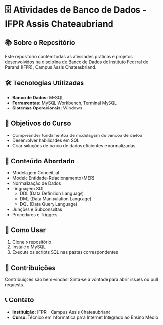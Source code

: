 🗄️ Atividades de Banco de Dados - IFPR Assis Chateaubriand
===========================================================

📚 Sobre o Repositório
----------------------

Este repositório contém todas as atividades práticas e projetos desenvolvidos na disciplina de Banco de Dados do Instituto Federal do Paraná (IFPR), Campus Assis Chateaubriand.

🛠️ Tecnologias Utilizadas
--------------------------

-   **Banco de Dados:** MySQL
-   **Ferramentas:** MySQL Workbench, Terminal MySQL
-   **Sistemas Operacionais:** Windows
  
🎯 Objetivos do Curso
---------------------

-   Compreender fundamentos de modelagem de bancos de dados
-   Desenvolver habilidades em SQL
-   Criar soluções de banco de dados eficientes e normalizadas

📝 Conteúdo Abordado
--------------------

-   Modelagem Conceitual
-   Modelo Entidade-Relacionamento (MER)
-   Normalização de Dados
-   Linguagem SQL
    -   DDL (Data Definition Language)
    -   DML (Data Manipulation Language)
    -   DQL (Data Query Language)
-   Junções e Subconsultas
-   Procedures e Triggers

🚀 Como Usar
------------

1.  Clone o repositório
2.  Instale o MySQL
3.  Execute os scripts SQL nas pastas correspondentes

🤝 Contribuições
----------------

Contribuições são bem-vindas! Sinta-se à vontade para abrir issues ou pull requests.

📞 Contato
----------

-   **Instituição:** IFPR - Campus Assis Chateaubriand
-   **Curso:** Técnico em Informática para Internet Integrado ao Ensino Médio
